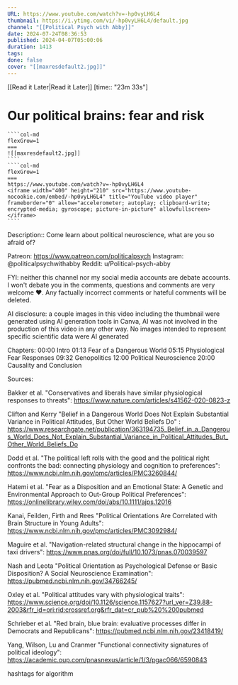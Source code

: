 ```yaml
---
URL: https://www.youtube.com/watch?v=-hp0vyLH6L4
thumbnail: https://i.ytimg.com/vi/-hp0vyLH6L4/default.jpg
channel: "[[Political Psych with Abby]]"
date: 2024-07-24T08:36:53
published: 2024-04-07T05:00:06
duration: 1413
tags: 
done: false
cover: "[[maxresdefault2.jpg]]"
---
```

[[Read it Later|Read it Later]] [time:: "23m 33s"]
# Our political brains: fear and risk
`````col
````col-md
flexGrow=1
===
![[maxresdefault2.jpg]]
````
````col-md
flexGrow=1
===
https://www.youtube.com/watch?v=-hp0vyLH6L4
<iframe width="400" height="210" src="https://www.youtube-nocookie.com/embed/-hp0vyLH6L4" title="YouTube video player" frameborder="0" allow="accelerometer; autoplay; clipboard-write; encrypted-media; gyroscope; picture-in-picture" allowfullscreen></iframe>
````
`````
Description:: Come learn about political neuroscience, what are you so afraid of? 

Patreon: https://www.patreon.com/politicalpsych 
Instagram: @politicalpsychwithabby
Reddit: u/Political-psych-abby

FYI: neither this channel nor my social media accounts are debate accounts. I won't debate you in the comments, questions and comments are very welcome ❤️. Any factually incorrect comments or hateful comments will be deleted.

AI disclosure: a couple images in this video including the thumbnail were generated using AI generation tools in Canva, AI was not involved in the production of this video in any other way. No images intended to represent specific scientific data were AI generated

Chapters:
00:00 Intro
01:13 Fear of a Dangerous World
05:15 Physiological Fear Responses
09:32 Genopolitics
12:00 Political Neuroscience
20:00 Causality and Conclusion


Sources:

Bakker et al. "Conservatives and liberals have similar physiological responses to threats": https://www.nature.com/articles/s41562-020-0823-z

Clifton and Kerry "Belief in a Dangerous World Does Not Explain Substantial Variance in Political Attitudes, But Other World Beliefs Do" : https://www.researchgate.net/publication/363194735_Belief_in_a_Dangerous_World_Does_Not_Explain_Substantial_Variance_in_Political_Attitudes_But_Other_World_Beliefs_Do

Dodd et al. "The political left rolls with the good and the political right confronts the bad: connecting physiology and cognition to preferences": https://www.ncbi.nlm.nih.gov/pmc/articles/PMC3260844/

Hatemi et al. "Fear as a Disposition and an Emotional State: A Genetic and Environmental Approach to Out-Group Political Preferences": https://onlinelibrary.wiley.com/doi/abs/10.1111/ajps.12016

Kanai, Feilden, Firth and Rees "Political Orientations Are Correlated with Brain Structure in Young Adults": https://www.ncbi.nlm.nih.gov/pmc/articles/PMC3092984/

Maguire et al. "Navigation-related structural change in the hippocampi of taxi drivers": https://www.pnas.org/doi/full/10.1073/pnas.070039597

Nash and Leota "Political Orientation as Psychological Defense or Basic Disposition? A Social Neuroscience Examination": https://pubmed.ncbi.nlm.nih.gov/34766245/

Oxley et al. "Political attitudes vary with physiological traits": https://www.science.org/doi/10.1126/science.1157627?url_ver=Z39.88-2003&rfr_id=ori:rid:crossref.org&rfr_dat=cr_pub%20%200pubmed

Schrieber et al. "Red brain, blue brain: evaluative processes differ in Democrats and Republicans": https://pubmed.ncbi.nlm.nih.gov/23418419/ 

Yang, Wilson, Lu and Cranmer "Functional connectivity signatures of political ideology": https://academic.oup.com/pnasnexus/article/1/3/pgac066/6590843

hashtags for algorithm
